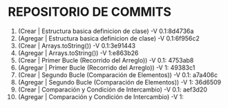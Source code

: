 # REPOSITORIO DE COMMITS

1) (Crear | Estructura  basica definicion de clase) -V 0.1:8d4736a
2) (Agregar | Estructura  basica definicion de clase) -V 0.1:6f956c2
3) (Crear | Arrays.toString()) -V 0.1:3e91443
4) (Agregar | Arrays.toString()) -V 1:e863b26
5) (Crear | Primer Bucle (Recorrido del Arreglo)) -V 0.1: 4753ab8
6) (Agregar | Primer Bucle (Recorrido del Arreglo)) -V 1: 49383c1
7) (Crear | Segundo Bucle (Comparación de Elementos)) -V 0.1: a7a406c
8) (Agregar | Segundo Bucle (Comparación de Elementos)) -V 1: 36d6509
9) (Crear | Comparación y Condición de Intercambio) -V 0.1: aef3d20
10) (Agregar | Comparación y Condición de Intercambio) -V 1: